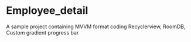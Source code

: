 # Employee_detail
A sample project containing MVVM format coding
Recyclerview, RoomDB, Custom  gradient progress bar
